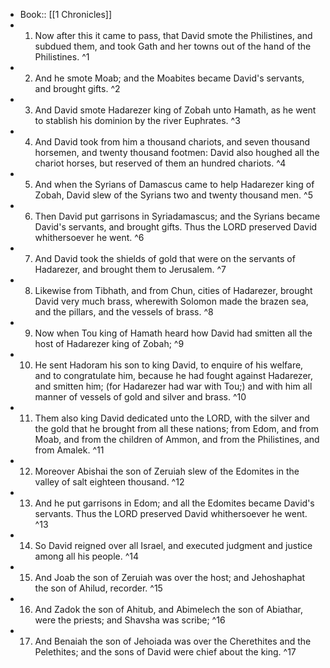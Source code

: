 - Book:: [[1 Chronicles]]
- 1. Now after this it came to pass, that David smote the Philistines, and subdued them, and took Gath and her towns out of the hand of the Philistines. ^1
- 2. And he smote Moab; and the Moabites became David's servants, and brought gifts. ^2
- 3. And David smote Hadarezer king of Zobah unto Hamath, as he went to stablish his dominion by the river Euphrates. ^3
- 4. And David took from him a thousand chariots, and seven thousand horsemen, and twenty thousand footmen: David also houghed all the chariot horses, but reserved of them an hundred chariots. ^4
- 5. And when the Syrians of Damascus came to help Hadarezer king of Zobah, David slew of the Syrians two and twenty thousand men. ^5
- 6. Then David put garrisons in Syriadamascus; and the Syrians became David's servants, and brought gifts. Thus the LORD preserved David whithersoever he went. ^6
- 7. And David took the shields of gold that were on the servants of Hadarezer, and brought them to Jerusalem. ^7
- 8. Likewise from Tibhath, and from Chun, cities of Hadarezer, brought David very much brass, wherewith Solomon made the brazen sea, and the pillars, and the vessels of brass. ^8
- 9. Now when Tou king of Hamath heard how David had smitten all the host of Hadarezer king of Zobah; ^9
- 10. He sent Hadoram his son to king David, to enquire of his welfare, and to congratulate him, because he had fought against Hadarezer, and smitten him; (for Hadarezer had war with Tou;) and with him all manner of vessels of gold and silver and brass. ^10
- 11. Them also king David dedicated unto the LORD, with the silver and the gold that he brought from all these nations; from Edom, and from Moab, and from the children of Ammon, and from the Philistines, and from Amalek. ^11
- 12. Moreover Abishai the son of Zeruiah slew of the Edomites in the valley of salt eighteen thousand. ^12
- 13. And he put garrisons in Edom; and all the Edomites became David's servants. Thus the LORD preserved David whithersoever he went. ^13
- 14. So David reigned over all Israel, and executed judgment and justice among all his people. ^14
- 15. And Joab the son of Zeruiah was over the host; and Jehoshaphat the son of Ahilud, recorder. ^15
- 16. And Zadok the son of Ahitub, and Abimelech the son of Abiathar, were the priests; and Shavsha was scribe; ^16
- 17. And Benaiah the son of Jehoiada was over the Cherethites and the Pelethites; and the sons of David were chief about the king. ^17
